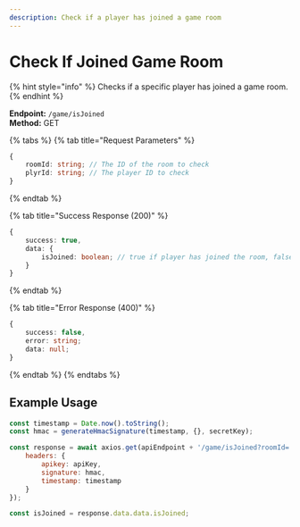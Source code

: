 ```yaml
---
description: Check if a player has joined a game room
---
```


# Check If Joined Game Room

{% hint style="info" %} Checks if a specific player has joined a game room. {% endhint %}

**Endpoint:** `/game/isJoined`  
**Method:** GET

{% tabs %} {% tab title="Request Parameters" %}

```typescript
{
    roomId: string; // The ID of the room to check
    plyrId: string; // The player ID to check
}
```

{% endtab %}

{% tab title="Success Response (200)" %}

```typescript
{
    success: true,
    data: {
        isJoined: boolean; // true if player has joined the room, false otherwise
    }
}
```

{% endtab %}

{% tab title="Error Response (400)" %}

```typescript
{
    success: false,
    error: string;
    data: null;
}
```

{% endtab %} {% endtabs %}

## Example Usage

```javascript
const timestamp = Date.now().toString();
const hmac = generateHmacSignature(timestamp, {}, secretKey);

const response = await axios.get(apiEndpoint + '/game/isJoined?roomId=' + roomId + '&plyrId=' + plyrId, {
    headers: {
        apikey: apiKey,
        signature: hmac,
        timestamp: timestamp
    }
});

const isJoined = response.data.data.isJoined;
```
